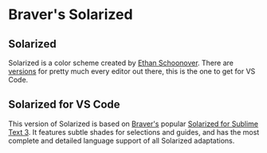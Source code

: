 # Braver's Solarized

## Solarized
Solarized is a color scheme created by [Ethan Schoonover](http://ethanschoonover.com/solarized). There are [versions](https://github.com/altercation/solarized) for pretty much every editor out there, this is the one to get for VS Code.

## Solarized for VS Code
This version of Solarized is based on [Braver's](https://github.com/braver) popular [Solarized for Sublime Text 3](https://packagecontrol.io/packages/Solarized%20Color%20Scheme). It features subtle shades for selections and guides, and has the most complete and detailed language support of all Solarized adaptations.
